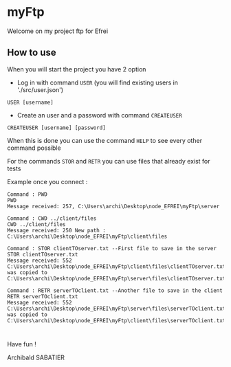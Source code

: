 # myFtp

Welcome on my project ftp for Efrei

## How to use

When you will start the project you have 2 option

- Log in with command `USER` (you will find existing users in './src/user.json')

``` USER [username] ```

- Create an user and a password with command `CREATEUSER` 

``` CREATEUSER [username] [password] ```

When this is done you can use the command `HELP` to see every other command possible 


For the commands `STOR` and `RETR` you can use files that already exist for tests

Example once you connect : 

```
Command : PWD
PWD
Message received: 257, C:\Users\archi\Desktop\node_EFREI\myFtp\server

Command : CWD ../client/files
CWD ../client/files
Message received: 250 New path : C:\Users\archi\Desktop\node_EFREI\myFtp\client\files

Command : STOR clientTOserver.txt --First file to save in the server
STOR clientTOserver.txt
Message received: 552 C:\Users\archi\Desktop\node_EFREI\myFtp\client\files\clientTOserver.txt was copied to C:\Users\archi\Desktop\node_EFREI\myFtp\server\files\clientTOserver.txt.

Command : RETR serverTOclient.txt --Another file to save in the client
RETR serverTOclient.txt
Message received: 552 C:\Users\archi\Desktop\node_EFREI\myFtp\server\files\serverTOclient.txt was copied to C:\Users\archi\Desktop\node_EFREI\myFtp\client\files\serverTOclient.txt.

```

#

Have fun !

Archibald SABATIER
